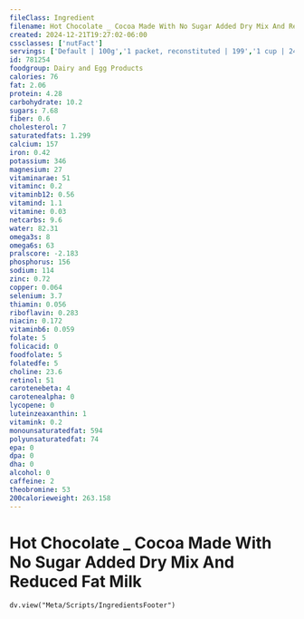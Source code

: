 ```yaml
---
fileClass: Ingredient
filename: Hot Chocolate _ Cocoa Made With No Sugar Added Dry Mix And Reduced Fat Milk
created: 2024-12-21T19:27:02-06:00
cssclasses: ['nutFact']
servings: ['Default | 100g','1 packet, reconstituted | 199','1 cup | 248','1 fl oz | 31']
id: 781254
foodgroup: Dairy and Egg Products 
calories: 76
fat: 2.06
protein: 4.28
carbohydrate: 10.2
sugars: 7.68
fiber: 0.6
cholesterol: 7
saturatedfats: 1.299
calcium: 157
iron: 0.42
potassium: 346
magnesium: 27
vitaminarae: 51
vitaminc: 0.2
vitaminb12: 0.56
vitamind: 1.1
vitamine: 0.03
netcarbs: 9.6
water: 82.31
omega3s: 8
omega6s: 63
pralscore: -2.183
phosphorus: 156
sodium: 114
zinc: 0.72
copper: 0.064
selenium: 3.7
thiamin: 0.056
riboflavin: 0.283
niacin: 0.172
vitaminb6: 0.059
folate: 5
folicacid: 0
foodfolate: 5
folatedfe: 5
choline: 23.6
retinol: 51
carotenebeta: 4
carotenealpha: 0
lycopene: 0
luteinzeaxanthin: 1
vitamink: 0.2
monounsaturatedfat: 594
polyunsaturatedfat: 74
epa: 0
dpa: 0
dha: 0
alcohol: 0
caffeine: 2
theobromine: 53
200calorieweight: 263.158
---
```


# Hot Chocolate _ Cocoa Made With No Sugar Added Dry Mix And Reduced Fat Milk

```dataviewjs
dv.view("Meta/Scripts/IngredientsFooter")
```